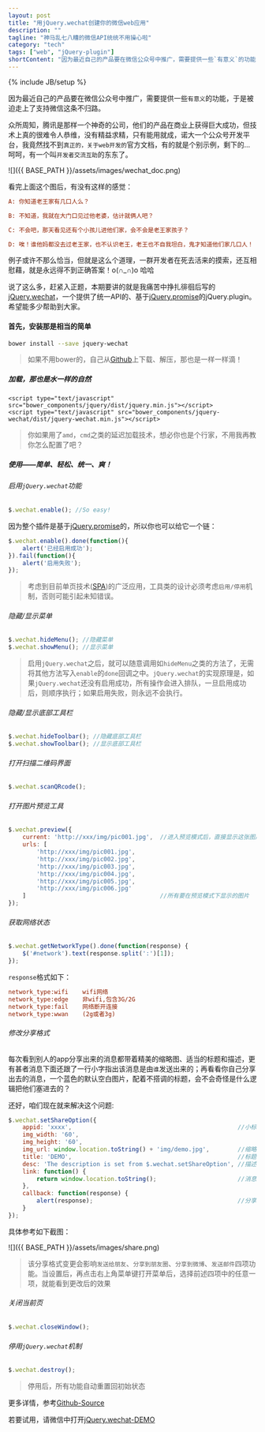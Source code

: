 ```yaml
---
layout: post
title: "用jQuery.wechat创建你的微信web应用"
description: ""
tagline: "神马乱七八糟的微信API统统不用操心啦"
category: "tech"
tags: ["web", "jQuery-plugin"]
shortContent: "因为最近自己的产品要在微信公众号中推广，需要提供一些`有意义`的功能，于是被迫走上了支持微信这条不归路"
---
```

{% include JB/setup %}


因为最近自己的产品要在微信公众号中推广，需要提供一些`有意义`的功能，于是被迫走上了支持微信这条不归路。

众所周知，腾讯是那样一个神奇的公司，他们的产品在商业上获得巨大成功，但技术上真的很难令人恭维，没有精益求精，只有能用就成，诺大一个公众号开发平台，我竟然找不到`真正的，关于web开发的`官方文档，有的就是个别示例，剩下的...呵呵，有一个叫`开发者交流互助`的东东了。

![]({{ BASE_PATH }}/assets/images/wechat_doc.png)

看完上面这个图后，有没有这样的感觉：

```ini
A: 你知道老王家有几口人么？

B: 不知道，我就在大门口见过他老婆，估计就俩人吧？

C: 不会吧，那天看见还有个小孩儿进他们家，会不会是老王家孩子？

D: 唉！谁他妈都没去过老王家，也不认识老王，老王也不自我坦白，鬼才知道他们家几口人！
```

例子或许不那么恰当，但就是这么个道理，一群开发者在死去活来的摸索，还互相慰藉，就是永远得不到正确答案！o(∩_∩)o 哈哈

说了这么多，赶紧入正题，本期要讲的就是我痛苦中挣扎徘徊后写的[jQuery.wechat][jquery-wechat-url]，一个提供了统一API的、基于[jQuery.promise][promise-url]的jQuery.plugin。希望能多少帮助到大家。

#### 首先，安装那是相当的简单 ####

```bash
bower install --save jquery-wechat
```

> 如果不用bower的，自己从[Github][download-url]上下载、解压，那也是一样一样滴！


##### 加载，那也是水一样的自然 #####

```markup
<script type="text/javascript" src="bower_components/jquery/dist/jquery.min.js"></script>
<script type="text/javascript" src="bower_components/jquery-wechat/dist/jquery-wechat.min.js"></script>
```

> 你如果用了`amd`，`cmd`之类的延迟加载技术，想必你也是个行家，不用我再教你怎么配置了吧？

##### 使用——简单、轻松、统一、爽！ #####

###### 启用`jQuery.wechat`功能 ######

```javascript
$.wechat.enable(); //So easy!
```

因为整个插件是基于[jQuery.promise][promise-url]的，所以你也可以给它一个链：

```javascript
$.wechat.enable().done(function(){
    alert('已经启用成功');
}).fail(function(){
    alert('启用失败');
});
```

> 考虑到目前单页技术([SPA][spa-url])的广泛应用，工具类的设计必须考虑`启用/停用`机制，否则可能引起未知错误。


###### 隐藏/显示菜单 ######

```javascript
$.wechat.hideMenu(); //隐藏菜单
$.wechat.showMenu(); //显示菜单
```

> 启用`jQuery.wechat`之后，就可以随意调用如`hideMenu`之类的方法了，无需将其他方法写入`enable`的`done`回调之中。`jQuery.wechat`的实现原理是，如果`jQuery.wechat`还没有启用成功，所有操作会进入排队，一旦启用成功后，则顺序执行；如果启用失败，则永远不会执行。

###### 隐藏/显示底部工具栏 ######

```javascript
$.wechat.hideToolbar(); //隐藏底部工具栏
$.wechat.showToolbar(); //显示底部工具栏
```

###### 打开扫描二维码界面 ######

```javascript
$.wechat.scanQRcode();
```

###### 打开图片预览工具 ######

```javascript
$.wechat.preview({
    current: 'http://xxx/img/pic001.jpg',  //进入预览模式后，直接显示这张图片
    urls: [
        'http://xxx/img/pic001.jpg',
        'http://xxx/img/pic002.jpg',
        'http://xxx/img/pic003.jpg',
        'http://xxx/img/pic004.jpg',
        'http://xxx/img/pic005.jpg',
        'http://xxx/img/pic006.jpg'
    ]                                      //所有要在预览模式下显示的图片
});
```

###### 获取网络状态 ######

```javascript
$.wechat.getNetworkType().done(function(response) {
    $('#network').text(response.split(':')[1]); 
});
```

`response`格式如下：

```ini
network_type:wifi    wifi网络
network_type:edge    非wifi,包含3G/2G
network_type:fail    网络断开连接
network_type:wwan    (2g或者3g)
```

###### 修改分享格式 ######

每次看到别人的app分享出来的消息都带着精美的缩略图、适当的标题和描述，更有甚者消息下面还跟了一行小字指出该消息是由`谁`发送出来的；再看看你自己分享出去的消息，一个蓝色的默认空白图片，配着不搭调的标题，会不会奇怪是什么逻辑把他们塞进去的？

还好，咱们现在就来解决这个问题:

```javascript
$.wechat.setShareOption({
    appid: 'xxxx',                                               //小标appid
    img_width: '60',
    img_height: '60',
    img_url: window.location.toString() + 'img/demo.jpg',        //缩略图
    title: 'DEMO',                                               //标题
    desc: 'The description is set from $.wechat.setShareOption', //描述
    link: function() {
        return window.location.toString();                       //消息分享出去后，用户点击消息打开的链接地址
    },
    callback: function(response) {
        alert(response);                                         //分享后的回调函数，常见的有成功和取消
    }
});
```

具体参考如下截图：

![]({{ BASE_PATH }}/assets/images/share.png)

> 该分享格式变更会影响`发送给朋友`、`分享到朋友圈`、`分享到微博`、`发送邮件`四项功能。当设置后，再点击右上角菜单键打开菜单后，选择前述四项中的任意一项，就能看到更改后的效果


###### 关闭当前页 ######

```javascript
$.wechat.closeWindow();
```

###### 停用`jQuery.wechat`机制 ######

```javascript
$.wechat.destroy();
```

> 停用后，所有功能自动重置回初始状态


更多详情，参考[Github-Source](https://github.com/leftstick/jquery-wechat)

若要试用，请微信中打开[jQuery.wechat-DEMO][jquery-wechat-url]

[download-url]: https://github.com/leftstick/jquery-wechat/archive/master.zip
[jquery-wechat-url]: http://leftstick.github.io/jquery-wechat/
[promise-url]: http://api.jquery.com/Types/#Promise
[spa-url]: http://en.wikipedia.org/wiki/Single-page_application